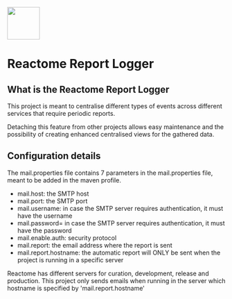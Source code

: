 [<img src=https://user-images.githubusercontent.com/6883670/31999264-976dfb86-b98a-11e7-9432-0316345a72ea.png height=75 />](https://reactome.org)

# Reactome Report Logger

## What is the Reactome Report Logger

This project is meant to centralise different types of events across different services that require periodic reports.

Detaching this feature from other projects allows easy maintenance and the possibility of creating enhanced centralised views for the gathered data.  

## Configuration details

The mail.properties file contains 7 parameters in the mail.properties file, meant to be added in the maven profile.

* mail.host: the SMTP host
* mail.port: the SMTP port<br>
* mail.username: in case the SMTP server requires authentication, it must have the username 
* mail.password= in case the SMTP server requires authentication, it must have the password
* mail.enable.auth: security protocol
* mail.report: the email address where the report is sent
* mail.report.hostname: the automatic report will ONLY be sent when the project is running in a specific server

Reactome has different servers for curation, development, release and production. This project only sends emails when running in the server which hostname is specified by 'mail.report.hostname'  

